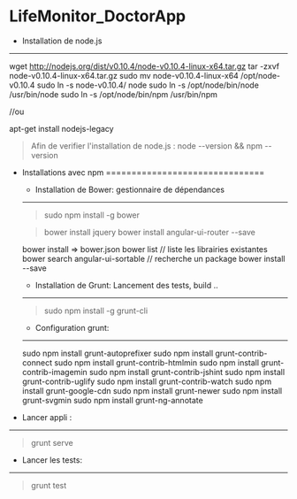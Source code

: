 LifeMonitor_DoctorApp
=======================


- Installation de node.js
---------------------------

wget http://nodejs.org/dist/v0.10.4/node-v0.10.4-linux-x64.tar.gz
tar -zxvf node-v0.10.4-linux-x64.tar.gz
sudo mv node-v0.10.4-linux-x64 /opt/node-v0.10.4
sudo ln -s node-v0.10.4/ node
sudo ln -s /opt/node/bin/node /usr/bin/node
sudo ln -s /opt/node/bin/npm /usr/bin/npm

//ou

apt-get install nodejs-legacy

> Afin de verifier l'installation de node.js : node --version && npm --version


- Installations avec npm
===============================

	- Installation de Bower: gestionnaire de dépendances
	-------------------------------------------------------

	>  sudo npm install -g bower

	> bower install jquery
	> bower install angular-ui-router --save

	bower install <package> => bower.json
	bower list 									          // liste les librairies existantes
	bower search angular-ui-sortable			// recherche un package
	bower install --save <nomPackage>

	- Installation de Grunt: Lancement des tests, build ..
	-------------------------------------------------------

	> sudo npm install -g grunt-cli


	- Configuration grunt:
	-----------------------

	sudo npm install grunt-autoprefixer
	sudo npm install grunt-contrib-connect
	sudo npm install grunt-contrib-htmlmin
	sudo npm install grunt-contrib-imagemin
	sudo npm install grunt-contrib-jshint
	sudo npm install grunt-contrib-uglify
	sudo npm install grunt-contrib-watch
	sudo npm install grunt-google-cdn
	sudo npm install grunt-newer
	sudo npm install grunt-svgmin
	sudo npm install grunt-ng-annotate

- Lancer appli :
-------------------

> grunt serve

- Lancer les tests:
---------------------

> grunt test
